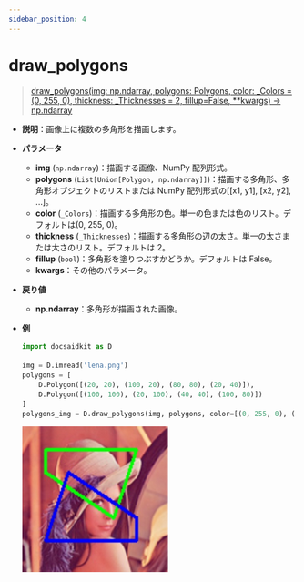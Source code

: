 ```yaml
---
sidebar_position: 4
---
```


# draw_polygons

> [draw_polygons(img: np.ndarray, polygons: Polygons, color: \_Colors = (0, 255, 0), thickness: \_Thicknesses = 2, fillup=False, \*\*kwargs) -> np.ndarray](https://github.com/DocsaidLab/DocsaidKit/blob/71170598902b6f8e89a969f1ce27ed4fd05b2ff2/docsaidkit/vision/visualization/draw.py#L156)

- **説明**：画像上に複数の多角形を描画します。

- **パラメータ**

  - **img** (`np.ndarray`)：描画する画像、NumPy 配列形式。
  - **polygons** (`List[Union[Polygon, np.ndarray]]`)：描画する多角形、多角形オブジェクトのリストまたは NumPy 配列形式の[[x1, y1], [x2, y2], ...]。
  - **color** (`_Colors`)：描画する多角形の色。単一の色または色のリスト。デフォルトは(0, 255, 0)。
  - **thickness** (`_Thicknesses`)：描画する多角形の辺の太さ。単一の太さまたは太さのリスト。デフォルトは 2。
  - **fillup** (`bool`)：多角形を塗りつぶすかどうか。デフォルトは False。
  - **kwargs**：その他のパラメータ。

- **戻り値**

  - **np.ndarray**：多角形が描画された画像。

- **例**

  ```python
  import docsaidkit as D

  img = D.imread('lena.png')
  polygons = [
      D.Polygon([(20, 20), (100, 20), (80, 80), (20, 40)]),
      D.Polygon([(100, 100), (20, 100), (40, 40), (100, 80)])
  ]
  polygons_img = D.draw_polygons(img, polygons, color=[(0, 255, 0), (255, 0, 0)], thickness=2)
  ```

  ![draw_polygons](./resource/test_draw_polygons.jpg)
